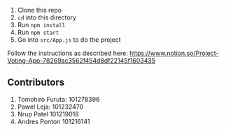 1. Clone this repo
1. `cd` into this directory
1. Run `npm install`
1. Run `npm start`
1. Go into `src/App.js` to do the project

Follow the instructions as described here: https://www.notion.so/Project-Voting-App-78269ac3562f454d8df22145f1603435


## Contributors 

1. Tomohiro Furuta: 101278396
2. Pawel Leja: 101232470
3. Nrup Patel 101219018
4. Andres Ponton 101216141
